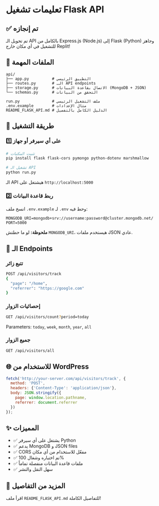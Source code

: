 # تعليمات تشغيل Flask API

## ✅ تم إنجازه

تم تحويل الـ API بالكامل من Express.js (Node.js) إلى Flask (Python) وجاهز للتشغيل في أي مكان خارج Replit!

## 📁 الملفات المهمة

```
api/
├── app.py          # التطبيق الرئيسي
├── routes.py       # الـ API endpoints
├── storage.py      # الاتصال بقاعدة البيانات (MongoDB + JSON)
└── schemas.py      # التحقق من البيانات

run.py              # ملف التشغيل الرئيسي
.env.example        # مثال الإعدادات
README_FLASK_API.md # الدليل الكامل بالتفصيل
```

## 🚀 طريقة التشغيل

### 1️⃣ على أي سيرفر أو جهاز

```bash
# تثبيت المكتبات
pip install flask flask-cors pymongo python-dotenv marshmallow

# تشغيل الـ API
python run.py
```

الـ API هيشتغل على `http://localhost:5000`

### 2️⃣ ربط قاعدة البيانات

انسخ ملف `.env.example` لـ `.env` وحط فيه:

```env
MONGODB_URI=mongodb+srv://username:password@cluster.mongodb.net/
PORT=5000
```

**ملحوظة:** لو ما حطتش `MONGODB_URI`، هيستخدم ملفات JSON عادي.

## 🔌 الـ Endpoints

### تتبع زائر
```bash
POST /api/visitors/track
{
  "page": "/home",
  "referrer": "https://google.com"
}
```

### إحصائيات الزوار
```bash
GET /api/visitors/count?period=today
```

Parameters: `today`, `week`, `month`, `year`, `all`

### جميع الزوار
```bash
GET /api/visitors/all
```

## 🌐 للاستخدام من WordPress

```javascript
fetch('http://your-server.com/api/visitors/track', {
  method: 'POST',
  headers: {'Content-Type': 'application/json'},
  body: JSON.stringify({
    page: window.location.pathname,
    referrer: document.referrer
  })
});
```

## ✨ المميزات

- ✅ يشتغل على أي سيرفر Python
- ✅ يدعم MongoDB و JSON files
- ✅ CORS مفعّل للاستخدام من أي مكان
- ✅ تم اختباره وشغال 100%
- ✅ ملفات قاعدة البيانات منفصلة تماماً
- ✅ سهل النقل والنشر

## 📖 المزيد من التفاصيل

اقرأ ملف `README_FLASK_API.md` للتفاصيل الكاملة!
